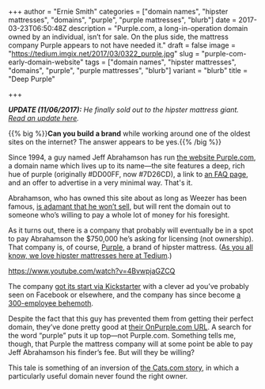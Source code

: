 +++
author = "Ernie Smith"
categories = ["domain names", "hipster mattresses", "domains", "purple", "purple mattresses", "blurb"]
date = 2017-03-23T06:50:48Z
description = "Purple.com, a long-in-operation domain owned by an individual, isn’t for sale. On the plus side, the mattress company Purple appears to not have needed it."
draft = false
image = "https://tedium.imgix.net/2017/03/0322_purple.jpg"
slug = "purple-com-early-domain-website"
tags = ["domain names", "hipster mattresses", "domains", "purple", "purple mattresses", "blurb"]
variant = "blurb"
title = "Deep Purple"

+++

_**UPDATE (11/06/2017):** He finally sold out to the hipster mattress giant. [Read an update here](https://tedium.co/2017/11/06/purple-com-domain-sold/)._

{{% big %}}**Can you build a brand** while working around one of the oldest sites on the internet? The answer appears to be yes.{{% /big %}}

Since 1994, a guy named Jeff Abrahamson has run [the website Purple.com](http://www.purple.com/), a domain name which lives up to its name—the site features a deep, rich hue of purple (originally #DD00FF, now #7D26CD), a link to [an FAQ page](http://www.purple.com/faq.html), and an offer to advertise in a very minimal way. That's it.

Abrahamson, who has owned this site about as long as Weezer has been famous, [is adamant that he won’t sell](http://www.purple.com/availability.html), but will rent the domain out to someone who’s willing to pay a whole lot of money for his foresight.

As it turns out, there is a company that probably will eventually be in a spot to pay Abrahamson the $750,000 he’s asking for licensing (not ownership). That company is, of course, [Purple](https://onpurple.com/), a brand of hipster mattress. ([As you all know, we love hipster mattresses here at Tedium](https://onpurple.com/).)

https://www.youtube.com/watch?v=4BvwpjaGZCQ

The company [got its start via Kickstarter](https://beehivestartups.com/purple-pillow-obliterates-kickstarter-goal-has-currently-raised-over-1-7m-d00654c7b0c5#.5djjiam3q) with a clever ad you’ve probably seen on Facebook or elsewhere, and the company has since become [a 300-employee behemoth](http://kutv.com/news/local/utah-based-purple-mattress-companys-viral-growth).

Despite the fact that this guy has prevented them from getting their perfect domain, they’ve done pretty good at [their OnPurple.com URL](https://onpurple.com/). A search for the word “purple” puts it up top—not Purple.com. Something tells me, though, that Purple the mattress company will at some point be able to pay Jeff Abrahamson his finder’s fee. But will they be willing?

This tale is something of an inversion of [the Cats.com story](http://tedium.co/2017/01/25/cats-dot-com-domain-history/), in which a particularly useful domain never found the right owner.